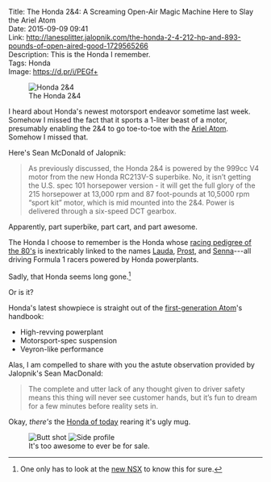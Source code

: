 Title: The Honda 2&4: A Screaming Open-Air Magic Machine Here to Slay the Ariel Atom  
Date: 2015-09-09 09:41  
Link: http://lanesplitter.jalopnik.com/the-honda-2-4-212-hp-and-893-pounds-of-open-aired-good-1729565266  
Description: This is the Honda I remember.  
Tags: Honda  
Image: https://d.pr/i/PEGf+  

<figure>
	<img src="https://i.kinja-img.com/gawker-media/image/upload/s--hBI2wth_--/c_scale,fl_progressive,q_80,w_800/1423033440059352391.jpg" alt="Honda 2&amp;4" title="Honda 2&amp;4">
	<figcaption>The Honda 2&amp;4</figcaption>
</figure>

I heard about Honda's newest motorsport endeavor sometime last week. Somehow I missed the fact that it sports a 1-liter beast of a motor, presumably enabling the 2&4 to go toe-to-toe with the [Ariel Atom][1]. Somehow I missed that.

Here's Sean McDonald of Jalopnik:

> As previously discussed, the Honda 2&4 is powered by the 999cc V4 motor from the new Honda RC213V-S superbike. No, it isn’t getting the U.S. spec 101 horsepower version - it will get the full glory of the 215 horsepower at 13,000 rpm and 87 foot-pounds at 10,5000 rpm “sport kit” motor, which is mid mounted into the 2&4. Power is delivered through a six-speed DCT gearbox.

Apparently, part superbike, part cart, and part awesome.

The Honda I choose to remember is the Honda whose [racing pedigree of the 80's][2] is inextricably linked to the names [Lauda][3], [Prost][4], and [Senna][5]---all driving Formula 1 racers powered by Honda powerplants.

Sadly, that Honda seems long gone.[^1]

Or is it?

Honda's latest showpiece is straight out of the [first-generation Atom][6]'s handbook:

* High-revving powerplant
* Motorsport-spec suspension
* Veyron-like performance

Alas, I am compelled to share with you the astute observation provided by Jalopnik's Sean MacDonald:

> The complete and utter lack of any thought given to driver safety means this thing will never see customer hands, but it’s fun to dream for a few minutes before reality sets in.

Okay, *there's* the [Honda of today][7] rearing it's ugly mug.

<figure>
	<img  class="inlineTwo" src="https://i.kinja-img.com/gawker-media/image/upload/s--jmKpCVw2--/c_scale,fl_progressive,q_80,w_800/1423033440558095431.jpg" alt="Butt shot" title="Butt shot">
	<img  class="inlineTwo" src="https://i.kinja-img.com/gawker-media/image/upload/s--g0ERLVVQ--/c_scale,fl_progressive,q_80,w_800/1423033440720894279.jpg" alt="Side profile" title="Side profile">
	<figcaption>It's too awesome to ever be for sale.</figcaption>
</figure>

[^1]: One only has to look at the [new NSX][a] to know this for sure.

[a]: /2015/3/6/honda-nsx-at-geneva-2015 "The new NSX"

[1]: https://en.wikipedia.org/wiki/Ariel_Atom "Wikipedia: Ariel Atom"
[2]: https://en.wikipedia.org/wiki/McLaren "Wikipedia: McLaren"
[3]: https://en.wikipedia.org/wiki/Niki_Lauda "Wikipedia: Niki Lauda"
[4]: https://en.wikipedia.org/wiki/Alain_Prost "Wikipedia: Alain Prost"
[5]: https://en.wikipedia.org/wiki/Ayrton_Senna "Wikipedia: Ayrton Senna"
[6]: https://www.youtube.com/watch?v=mbsYPXAJhxU "Top Gear reviewing the Ariel Atom"
[7]: http://automobiles.honda.com/civic-si-coupe/ "The Honda Civic Si"